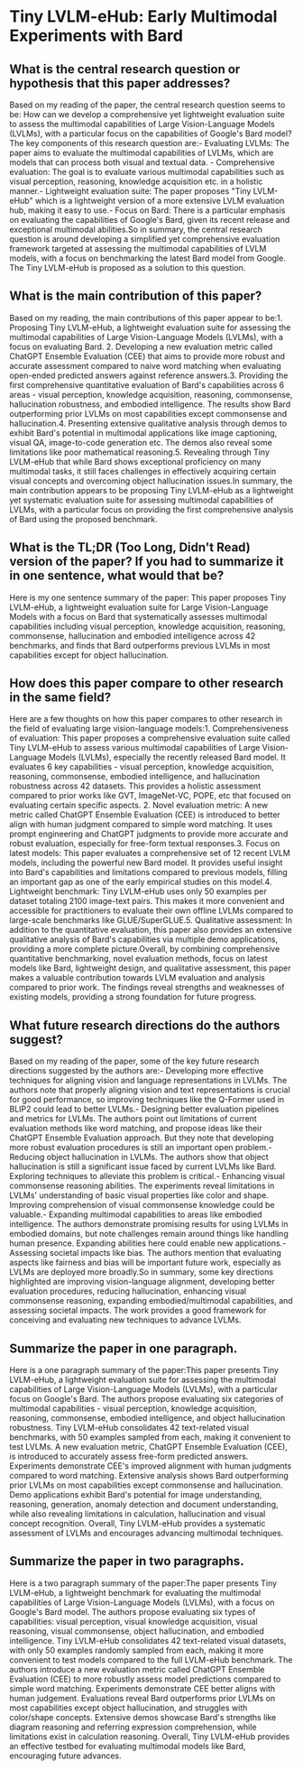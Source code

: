 # Tiny LVLM-eHub: Early Multimodal Experiments with Bard

## What is the central research question or hypothesis that this paper addresses?

Based on my reading of the paper, the central research question seems to be: How can we develop a comprehensive yet lightweight evaluation suite to assess the multimodal capabilities of Large Vision-Language Models (LVLMs), with a particular focus on the capabilities of Google's Bard model?  The key components of this research question are:- Evaluating LVLMs: The paper aims to evaluate the multimodal capabilities of LVLMs, which are models that can process both visual and textual data. - Comprehensive evaluation: The goal is to evaluate various multimodal capabilities such as visual perception, reasoning, knowledge acquisition etc. in a holistic manner.- Lightweight evaluation suite: The paper proposes "Tiny LVLM-eHub" which is a lightweight version of a more extensive LVLM evaluation hub, making it easy to use.- Focus on Bard: There is a particular emphasis on evaluating the capabilities of Google's Bard, given its recent release and exceptional multimodal abilities.So in summary, the central research question is around developing a simplified yet comprehensive evaluation framework targeted at assessing the multimodal capabilities of LVLM models, with a focus on benchmarking the latest Bard model from Google. The Tiny LVLM-eHub is proposed as a solution to this question.


## What is the main contribution of this paper?

Based on my reading, the main contributions of this paper appear to be:1. Proposing Tiny LVLM-eHub, a lightweight evaluation suite for assessing the multimodal capabilities of Large Vision-Language Models (LVLMs), with a focus on evaluating Bard. 2. Developing a new evaluation metric called ChatGPT Ensemble Evaluation (CEE) that aims to provide more robust and accurate assessment compared to naive word matching when evaluating open-ended predicted answers against reference answers.3. Providing the first comprehensive quantitative evaluation of Bard's capabilities across 6 areas - visual perception, knowledge acquisition, reasoning, commonsense, hallucination robustness, and embodied intelligence. The results show Bard outperforming prior LVLMs on most capabilities except commonsense and hallucination.4. Presenting extensive qualitative analysis through demos to exhibit Bard's potential in multimodal applications like image captioning, visual QA, image-to-code generation etc. The demos also reveal some limitations like poor mathematical reasoning.5. Revealing through Tiny LVLM-eHub that while Bard shows exceptional proficiency on many multimodal tasks, it still faces challenges in effectively acquiring certain visual concepts and overcoming object hallucination issues.In summary, the main contribution appears to be proposing Tiny LVLM-eHub as a lightweight yet systematic evaluation suite for assessing multimodal capabilities of LVLMs, with a particular focus on providing the first comprehensive analysis of Bard using the proposed benchmark.


## What is the TL;DR (Too Long, Didn't Read) version of the paper? If you had to summarize it in one sentence, what would that be?

Here is my one sentence summary of the paper: This paper proposes Tiny LVLM-eHub, a lightweight evaluation suite for Large Vision-Language Models with a focus on Bard that systematically assesses multimodal capabilities including visual perception, knowledge acquisition, reasoning, commonsense, hallucination and embodied intelligence across 42 benchmarks, and finds that Bard outperforms previous LVLMs in most capabilities except for object hallucination.


## How does this paper compare to other research in the same field?

Here are a few thoughts on how this paper compares to other research in the field of evaluating large vision-language models:1. Comprehensiveness of evaluation: This paper proposes a comprehensive evaluation suite called Tiny LVLM-eHub to assess various multimodal capabilities of Large Vision-Language Models (LVLMs), especially the recently released Bard model. It evaluates 6 key capabilities - visual perception, knowledge acquisition, reasoning, commonsense, embodied intelligence, and hallucination robustness across 42 datasets. This provides a holistic assessment compared to prior works like GVT, ImageNet-VC, POPE, etc that focused on evaluating certain specific aspects. 2. Novel evaluation metric: A new metric called ChatGPT Ensemble Evaluation (CEE) is introduced to better align with human judgment compared to simple word matching. It uses prompt engineering and ChatGPT judgments to provide more accurate and robust evaluation, especially for free-form textual responses.3. Focus on latest models: This paper evaluates a comprehensive set of 12 recent LVLM models, including the powerful new Bard model. It provides useful insight into Bard's capabilities and limitations compared to previous models, filling an important gap as one of the early empirical studies on this model.4. Lightweight benchmark: Tiny LVLM-eHub uses only 50 examples per dataset totaling 2100 image-text pairs. This makes it more convenient and accessible for practitioners to evaluate their own offline LVLMs compared to large-scale benchmarks like GLUE/SuperGLUE.5. Qualitative assessment: In addition to the quantitative evaluation, this paper also provides an extensive qualitative analysis of Bard's capabilities via multiple demo applications, providing a more complete picture.Overall, by combining comprehensive quantitative benchmarking, novel evaluation methods, focus on latest models like Bard, lightweight design, and qualitative assessment, this paper makes a valuable contribution towards LVLM evaluation and analysis compared to prior work. The findings reveal strengths and weaknesses of existing models, providing a strong foundation for future progress.


## What future research directions do the authors suggest?

Based on my reading of the paper, some of the key future research directions suggested by the authors are:- Developing more effective techniques for aligning vision and language representations in LVLMs. The authors note that properly aligning vision and text representations is crucial for good performance, so improving techniques like the Q-Former used in BLIP2 could lead to better LVLMs.- Designing better evaluation pipelines and metrics for LVLMs. The authors point out limitations of current evaluation methods like word matching, and propose ideas like their ChatGPT Ensemble Evaluation approach. But they note that developing more robust evaluation procedures is still an important open problem.- Reducing object hallucination in LVLMs. The authors show that object hallucination is still a significant issue faced by current LVLMs like Bard. Exploring techniques to alleviate this problem is critical.- Enhancing visual commonsense reasoning abilities. The experiments reveal limitations in LVLMs' understanding of basic visual properties like color and shape. Improving comprehension of visual commonsense knowledge could be valuable.- Expanding multimodal capabilities to areas like embodied intelligence. The authors demonstrate promising results for using LVLMs in embodied domains, but note challenges remain around things like handling human presence. Expanding abilities here could enable new applications.- Assessing societal impacts like bias. The authors mention that evaluating aspects like fairness and bias will be important future work, especially as LVLMs are deployed more broadly.So in summary, some key directions highlighted are improving vision-language alignment, developing better evaluation procedures, reducing hallucination, enhancing visual commonsense reasoning, expanding embodied/multimodal capabilities, and assessing societal impacts. The work provides a good framework for conceiving and evaluating new techniques to advance LVLMs.


## Summarize the paper in one paragraph.

Here is a one paragraph summary of the paper:This paper presents Tiny LVLM-eHub, a lightweight evaluation suite for assessing the multimodal capabilities of Large Vision-Language Models (LVLMs), with a particular focus on Google's Bard. The authors propose evaluating six categories of multimodal capabilities - visual perception, knowledge acquisition, reasoning, commonsense, embodied intelligence, and object hallucination robustness. Tiny LVLM-eHub consolidates 42 text-related visual benchmarks, with 50 examples sampled from each, making it convenient to test LVLMs. A new evaluation metric, ChatGPT Ensemble Evaluation (CEE), is introduced to accurately assess free-form predicted answers. Experiments demonstrate CEE's improved alignment with human judgments compared to word matching. Extensive analysis shows Bard outperforming prior LVLMs on most capabilities except commonsense and hallucination. Demo applications exhibit Bard's potential for image understanding, reasoning, generation, anomaly detection and document understanding, while also revealing limitations in calculation, hallucination and visual concept recognition. Overall, Tiny LVLM-eHub provides a systematic assessment of LVLMs and encourages advancing multimodal techniques.


## Summarize the paper in two paragraphs.

Here is a two paragraph summary of the paper:The paper presents Tiny LVLM-eHub, a lightweight benchmark for evaluating the multimodal capabilities of Large Vision-Language Models (LVLMs), with a focus on Google's Bard model. The authors propose evaluating six types of capabilities: visual perception, visual knowledge acquisition, visual reasoning, visual commonsense, object hallucination, and embodied intelligence. Tiny LVLM-eHub consolidates 42 text-related visual datasets, with only 50 examples randomly sampled from each, making it more convenient to test models compared to the full LVLM-eHub benchmark. The authors introduce a new evaluation metric called ChatGPT Ensemble Evaluation (CEE) to more robustly assess model predictions compared to simple word matching. Experiments demonstrate CEE better aligns with human judgement. Evaluations reveal Bard outperforms prior LVLMs on most capabilities except object hallucination, and struggles with color/shape concepts. Extensive demos showcase Bard's strengths like diagram reasoning and referring expression comprehension, while limitations exist in calculation reasoning. Overall, Tiny LVLM-eHub provides an effective testbed for evaluating multimodal models like Bard, encouraging future advances.

